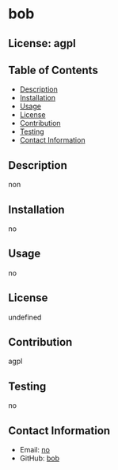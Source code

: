 # bob
## License: agpl
## Table of Contents
- [Description](#Description)
- [Installation](#Installation)
- [Usage](#Usage)
- [License](#License)
- [Contribution](#Contribution)
- [Testing](#Testing)
- [Contact Information](#contact-information)

## Description
non

## Installation
no

## Usage
no

## License 
undefined

## Contribution
agpl

## Testing
no

## Contact Information
- Email: [no](mailto:user@example.com)
- GitHub: [bob](https://github.com/bob)
